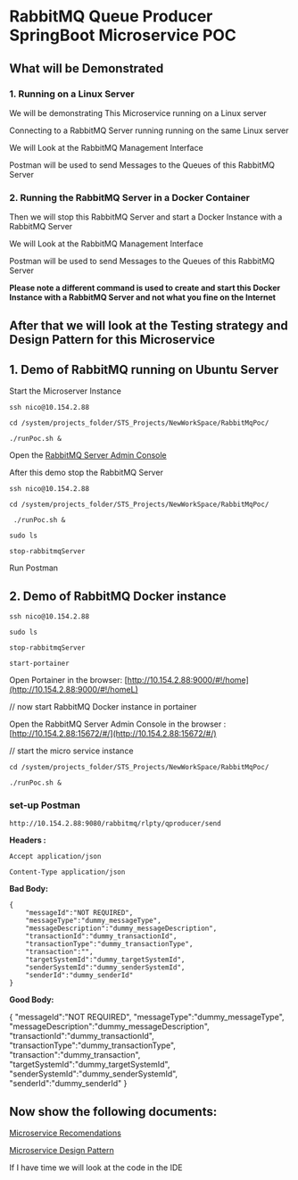 # RabbitMQ Queue Producer SpringBoot Microservice POC

## What will be Demonstrated

### 1. Running on a Linux Server
We will be demonstrating This Microservice running on a Linux server

Connecting to a RabbitMQ Server running running on the same Linux server

We will Look at the RabbitMQ Management Interface

Postman will be used to send Messages to the Queues of this RabbitMQ Server 

### 2. Running the RabbitMQ Server in a Docker Container
Then we will stop this RabbitMQ Server and start a Docker Instance with a  RabbitMQ Server

We will Look at the RabbitMQ Management Interface

Postman will be used to send Messages to the Queues of this RabbitMQ Server 

**Please note a different command is used to create and start this Docker Instance with a  RabbitMQ Server and not what you fine on the Internet**

## After that we will look at the Testing strategy and Design Pattern for this Microservice 


## 1. Demo of RabbitMQ running on Ubuntu Server
Start  the Microserver Instance
```
ssh nico@10.154.2.88

cd /system/projects_folder/STS_Projects/NewWorkSpace/RabbitMqPoc/

./runPoc.sh &

```

Open the [RabbitMQ Server Admin Console](http://10.154.2.88:15672/#/)

After this demo stop the  RabbitMQ Server 

```
ssh nico@10.154.2.88

cd /system/projects_folder/STS_Projects/NewWorkSpace/RabbitMqPoc/

 ./runPoc.sh &

sudo ls

stop-rabbitmqServer
```
Run Postman

## 2. Demo of RabbitMQ Docker instance

```
ssh nico@10.154.2.88

sudo ls

stop-rabbitmqServer

start-portainer

```
Open Portainer in the browser: [http://10.154.2.88:9000/#!/home](http://10.154.2.88:9000/#!/homeL)

// now start  RabbitMQ Docker instance in portainer

Open the RabbitMQ Server Admin Console in the browser : [http://10.154.2.88:15672/#/](http://10.154.2.88:15672/#/)

// start the micro service instance
```
cd /system/projects_folder/STS_Projects/NewWorkSpace/RabbitMqPoc/

./runPoc.sh &
```

### set-up Postman
```
http://10.154.2.88:9080/rabbitmq/rlpty/qproducer/send
```

**Headers :**
```
Accept application/json

Content-Type application/json
```

**Bad Body:**
```
{
    "messageId":"NOT REQUIRED",
	"messageType":"dummy_messageType",
	"messageDescription":"dummy_messageDescription",
	"transactionId":"dummy_transactionId",
	"transactionType":"dummy_transactionType",
	"transaction":"",
	"targetSystemId":"dummy_targetSystemId",
	"senderSystemId":"dummy_senderSystemId",
	"senderId":"dummy_senderId"
}
```
**Good Body:**

{
    "messageId":"NOT REQUIRED",
	"messageType":"dummy_messageType",
	"messageDescription":"dummy_messageDescription",
	"transactionId":"dummy_transactionId",
	"transactionType":"dummy_transactionType",
	"transaction":"dummy_transaction",
	"targetSystemId":"dummy_targetSystemId",
	"senderSystemId":"dummy_senderSystemId",
	"senderId":"dummy_senderId"
}

 



## Now show the following documents:
[Microservice Recomendations](https://github.com/nic0michael/RabbitMQProducerMicroservice/blob/master/MicroserviceRecomendations.md)

[Microservice Design Pattern](https://github.com/nic0michael/RabbitMQProducerMicroservice/blob/master/DesignPattern.md) 

If I have time we will look at the code in the IDE
  
